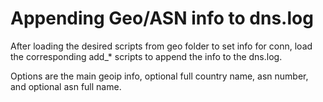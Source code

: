 Appending Geo/ASN info to dns.log
=================================

After loading the desired scripts from geo folder to set info for conn, load the corresponding add_* scripts to append the info to the dns.log.

Options are the main geoip info, optional full country name, asn number, and optional asn full name.
